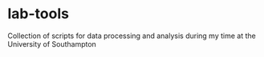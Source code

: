 # lab-tools
Collection of scripts for data processing and analysis during my time at the University of Southampton
